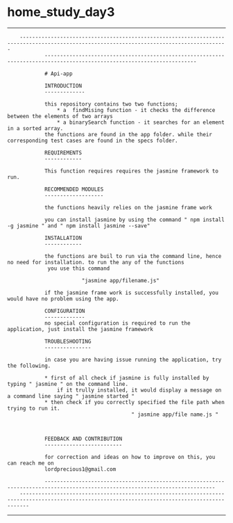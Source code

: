 # home_study_day3


-------------------------------------------------------------------------------------------------------------------------------------------------------------------
		-----------------------------------------------------------------------------------------------------------------------------------------
				-----------------------------------------------------------------------------------------------------------------------

				# Api-app

				INTRODUCTION
				-------------

				this repository contains two two functions; 
					* a  findMising function - it checks the difference between the elements of two arrays
					* a binarySearch function - it searches for an element in a sorted array.
				the functions are found in the app folder. while their corresponding test cases are found in the specs folder.

				REQUIREMENTS
				------------

				This function requires requires the jasmine framework to run.

				RECOMMENDED MODULES
				-------------------

				the functions heavily relies on the jasmine frame work

				you can install jasmine by using the command " npm install -g jasmine " and " npm install jasmine --save"

				INSTALLATION
				------------

				the functions are buil to run via the command line, hence no need for installation. to run the any of the functions
				 you use this command

							"jasmine app/filename.js"

				if the jasmine frame work is successfully installed, you would have no problem using the app.

				CONFIGURATION
				-------------
				no special configuration is required to run the application, just install the jasmine framework

				TROUBLESHOOTING
				---------------

				in case you are having issue running the application, try the following.

				* first of all check if jasmine is fully installed by typing " jasmine " on the command line.
					if it trully installed, it would display a message on a command line saying " jasmine started "
				* then check if you correctly specified the file path when trying to run it.
											" jasmine app/file name.js "
				


				FEEDBACK AND CONTRIBUTION
				-------------------------

				for correction and ideas on how to improve on this, you can reach me on 
				lordprecious1@gmail.com

				-----------------------------------------------------------------------------------------------------------------------------
		-----------------------------------------------------------------------------------------------------------------------------------------------
--------------------------------------------------------------------------------------------------------------------------------------------------------------------